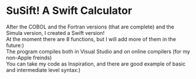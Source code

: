 # SuSift! A Swift Calculator
After the COBOL and the Fortran versions (that are complete) and the Simula version, I created a Swift version!<br>
At the moment there are 8 functions, but I will add more of them in the future:)<br>
The program compiles both in Visual Studio and on online compilers (for my non-Apple freinds)<br>
You can take my code as Inspiration, and there are good example of basic and intermediate level syntax:)
